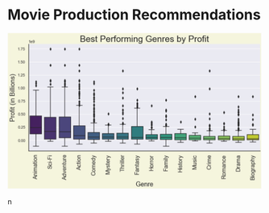 # Movie Production Recommendations

![Best Performing Genres by Profit](ImagesOfPlotsFinal/movierec1.jpg)

n
